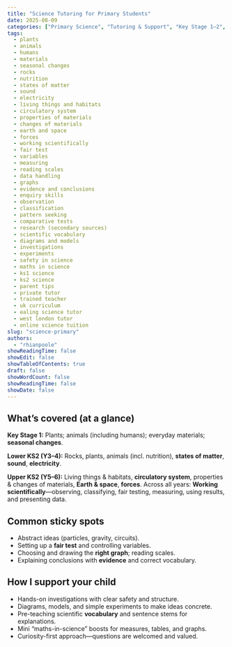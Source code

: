 ```yaml
---
title: "Science Tutoring for Primary Students"
date: 2025-08-09
categories: ["Primary Science", "Tutoring & Support", "Key Stage 1–2", "National Curriculum (England)"]
tags:
  - plants
  - animals
  - humans
  - materials
  - seasonal changes
  - rocks
  - nutrition
  - states of matter
  - sound
  - electricity
  - living things and habitats
  - circulatory system
  - properties of materials
  - changes of materials
  - earth and space
  - forces
  - working scientifically
  - fair test
  - variables
  - measuring
  - reading scales
  - data handling
  - graphs
  - evidence and conclusions
  - enquiry skills
  - observation
  - classification
  - pattern seeking
  - comparative tests
  - research (secondary sources)
  - scientific vocabulary
  - diagrams and models
  - investigations
  - experiments
  - safety in science
  - maths in science
  - ks1 science
  - ks2 science
  - parent tips
  - private tutor
  - trained teacher
  - uk curriculum
  - ealing science tutor
  - west london tutor
  - online science tuition
slug: "science-primary"
authors:
  - "rhianpoole"
showReadingTime: false
showEdit: false
showTableOfContents: true
draft: false
showWordCount: false
showReadingTime: false
showDate: false
---
```


## What’s covered (at a glance)

**Key Stage 1:** Plants; animals (including humans); everyday materials; **seasonal changes**.

**Lower KS2 (Y3–4):** Rocks, plants, animals (incl. nutrition), **states of matter**, **sound**, **electricity**.

**Upper KS2 (Y5–6):** Living things & habitats, **circulatory system**, properties & changes of materials, **Earth & space**, **forces**.
Across all years: **Working scientifically**—observing, classifying, fair testing, measuring, using results, and presenting data.

## Common sticky spots

* Abstract ideas (particles, gravity, circuits).
* Setting up a **fair test** and controlling variables.
* Choosing and drawing the **right graph**; reading scales.
* Explaining conclusions with **evidence** and correct vocabulary.

## How I support your child

* Hands-on investigations with clear safety and structure.
* Diagrams, models, and simple experiments to make ideas concrete.
* Pre-teaching scientific **vocabulary** and sentence stems for explanations.
* Mini “maths-in-science” boosts for measures, tables, and graphs.
* Curiosity-first approach—questions are welcomed and valued.